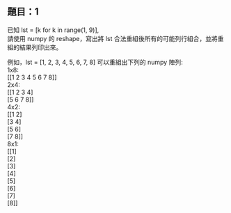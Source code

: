 ## 題目：1
已知 lst = [k for k in range(1, 9)],\
請使用 numpy 的 reshape，寫出將 lst 合法重組後所有的可能列行組合，並將重組的結果列印出來。

例如，lst = [1, 2, 3, 4, 5, 6, 7, 8] 可以重組出下列的 numpy 陣列:\
1x8:\
[[1 2 3 4 5 6 7 8]]\
2x4:\
[[1 2 3 4]\
 [5 6 7 8]]\
4x2:\
[[1 2]\
 [3 4]\
 [5 6]\
 [7 8]]\
8x1:\
[[1]\
 [2]\
 [3]\
 [4]\
 [5]\
 [6]\
 [7]\
 [8]]
